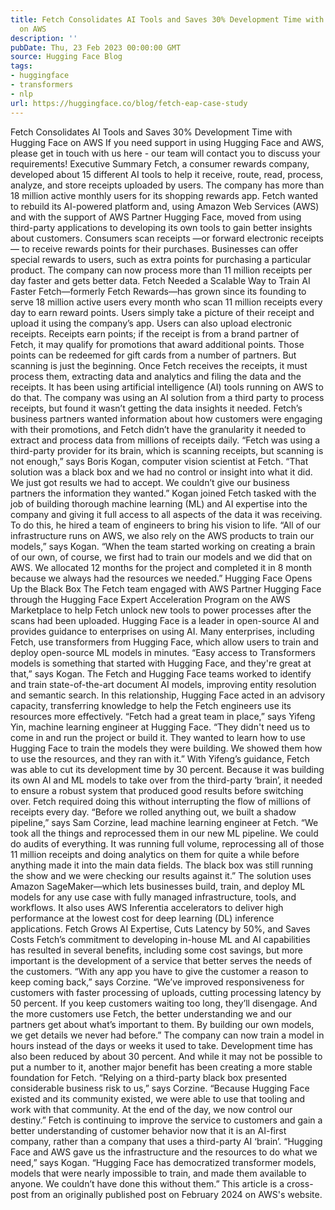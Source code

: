 ```yaml
---
title: Fetch Consolidates AI Tools and Saves 30% Development Time with Hugging Face
  on AWS
description: ''
pubDate: Thu, 23 Feb 2023 00:00:00 GMT
source: Hugging Face Blog
tags:
- huggingface
- transformers
- nlp
url: https://huggingface.co/blog/fetch-eap-case-study
---
```


Fetch Consolidates AI Tools and Saves 30% Development Time with Hugging Face on AWS
If you need support in using Hugging Face and AWS, please get in touch with us here - our team will contact you to discuss your requirements!
Executive Summary
Fetch, a consumer rewards company, developed about 15 different AI tools to help it receive, route, read, process, analyze, and store receipts uploaded by users. The company has more than 18 million active monthly users for its shopping rewards app. Fetch wanted to rebuild its AI-powered platform and, using Amazon Web Services (AWS) and with the support of AWS Partner Hugging Face, moved from using third-party applications to developing its own tools to gain better insights about customers. Consumers scan receipts —or forward electronic receipts— to receive rewards points for their purchases. Businesses can offer special rewards to users, such as extra points for purchasing a particular product. The company can now process more than 11 million receipts per day faster and gets better data.
Fetch Needed a Scalable Way to Train AI Faster
Fetch—formerly Fetch Rewards—has grown since its founding to serve 18 million active users every month who scan 11 million receipts every day to earn reward points. Users simply take a picture of their receipt and upload it using the company’s app. Users can also upload electronic receipts. Receipts earn points; if the receipt is from a brand partner of Fetch, it may qualify for promotions that award additional points. Those points can be redeemed for gift cards from a number of partners. But scanning is just the beginning. Once Fetch receives the receipts, it must process them, extracting data and analytics and filing the data and the receipts. It has been using artificial intelligence (AI) tools running on AWS to do that.
The company was using an AI solution from a third party to process receipts, but found it wasn’t getting the data insights it needed. Fetch’s business partners wanted information about how customers were engaging with their promotions, and Fetch didn’t have the granularity it needed to extract and process data from millions of receipts daily. “Fetch was using a third-party provider for its brain, which is scanning receipts, but scanning is not enough,” says Boris Kogan, computer vision scientist at Fetch. “That solution was a black box and we had no control or insight into what it did. We just got results we had to accept. We couldn’t give our business partners the information they wanted.”
Kogan joined Fetch tasked with the job of building thorough machine learning (ML) and AI expertise into the company and giving it full access to all aspects of the data it was receiving. To do this, he hired a team of engineers to bring his vision to life. “All of our infrastructure runs on AWS, we also rely on the AWS products to train our models,” says Kogan. “When the team started working on creating a brain of our own, of course, we first had to train our models and we did that on AWS. We allocated 12 months for the project and completed it in 8 month because we always had the resources we needed.”
Hugging Face Opens Up the Black Box
The Fetch team engaged with AWS Partner Hugging Face through the Hugging Face Expert Acceleration Program on the AWS Marketplace to help Fetch unlock new tools to power processes after the scans had been uploaded. Hugging Face is a leader in open-source AI and provides guidance to enterprises on using AI. Many enterprises, including Fetch, use transformers from Hugging Face, which allow users to train and deploy open-source ML models in minutes. “Easy access to Transformers models is something that started with Hugging Face, and they're great at that,” says Kogan. The Fetch and Hugging Face teams worked to identify and train state-of-the-art document AI models, improving entity resolution and semantic search.
In this relationship, Hugging Face acted in an advisory capacity, transferring knowledge to help the Fetch engineers use its resources more effectively. “Fetch had a great team in place,” says Yifeng Yin, machine learning engineer at Hugging Face. “They didn't need us to come in and run the project or build it. They wanted to learn how to use Hugging Face to train the models they were building. We showed them how to use the resources, and they ran with it.” With Yifeng’s guidance, Fetch was able to cut its development time by 30 percent.
Because it was building its own AI and ML models to take over from the third-party ‘brain’, it needed to ensure a robust system that produced good results before switching over. Fetch required doing this without interrupting the flow of millions of receipts every day. “Before we rolled anything out, we built a shadow pipeline,” says Sam Corzine, lead machine learning engineer at Fetch. “We took all the things and reprocessed them in our new ML pipeline. We could do audits of everything. It was running full volume, reprocessing all of those 11 million receipts and doing analytics on them for quite a while before anything made it into the main data fields. The black box was still running the show and we were checking our results against it.” The solution uses Amazon SageMaker—which lets businesses build, train, and deploy ML models for any use case with fully managed infrastructure, tools, and workflows. It also uses AWS Inferentia accelerators to deliver high performance at the lowest cost for deep learning (DL) inference applications.
Fetch Grows AI Expertise, Cuts Latency by 50%, and Saves Costs
Fetch’s commitment to developing in-house ML and AI capabilities has resulted in several benefits, including some cost savings, but more important is the development of a service that better serves the needs of the customers. “With any app you have to give the customer a reason to keep coming back,” says Corzine. “We’ve improved responsiveness for customers with faster processing of uploads, cutting processing latency by 50 percent. If you keep customers waiting too long, they’ll disengage. And the more customers use Fetch, the better understanding we and our partners get about what’s important to them. By building our own models, we get details we never had before.”
The company can now train a model in hours instead of the days or weeks it used to take. Development time has also been reduced by about 30 percent. And while it may not be possible to put a number to it, another major benefit has been creating a more stable foundation for Fetch. “Relying on a third-party black box presented considerable business risk to us,” says Corzine. “Because Hugging Face existed and its community existed, we were able to use that tooling and work with that community. At the end of the day, we now control our destiny.”
Fetch is continuing to improve the service to customers and gain a better understanding of customer behavior now that it is an AI-first company, rather than a company that uses a third-party AI ‘brain’. “Hugging Face and AWS gave us the infrastructure and the resources to do what we need,” says Kogan. “Hugging Face has democratized transformer models, models that were nearly impossible to train, and made them available to anyone. We couldn’t have done this without them.”
This article is a cross-post from an originally published post on February 2024 on AWS's website.